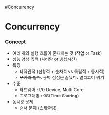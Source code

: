 #Concurrency

# Concurrency
### Concept

* 여러 개의 실행 흐름이 존재하는 것 (작업 or Task)
* 성능 향상 목적 (처리량 or 응답시간)
* 특징
	* 비직관적 (선형적 + 순차적 vs 독립적 + 동시적)
	* ~~무어의 법칙~~. 공짜 점심은 끝났다. 멀티코어 위기
* 수준
	* 하드웨어 : I/O Device, Multi Core
	* 프로그래밍 : OS(Time Sharing)
* 동시성 문제
	* 순서 문제 (스케쥴링)